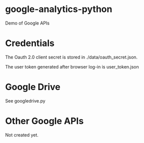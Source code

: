 # google-analytics-python
Demo of Google APIs

# Credentials

The Oauth 2.0 client secret is stored in ./data/oauth_secret.json.

The user token generated after browser log-in is user_token.json

# Google Drive

See googledrive.py

# Other Google APIs

Not created yet.

